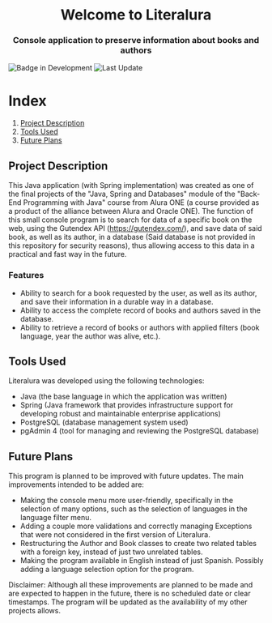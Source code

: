 <h1 align="center"> Welcome to Literalura </h1>
<h3 align="center"> Console application to preserve information about books and authors </h3>

![Badge in Development](https://img.shields.io/badge/Version-1.0-green) ![Last Update](https://img.shields.io/badge/Last%20update-30%2F06%2F2024-blue)

# Index

1. [Project Description](#project-description)
2. [Tools Used](#tools-used)
3. [Future Plans](#future-plans)

## Project Description

This Java application (with Spring implementation) was created as one of the final projects of the "Java, Spring and Databases" module of the "Back-End Programming with Java" course from Alura ONE (a course provided as a product of the alliance between Alura and Oracle ONE). The function of this small console program is to search for data of a specific book on the web, using the Gutendex API (https://gutendex.com/), and save data of said book, as well as its author, in a database (Said database is not provided in this repository for security reasons), thus allowing access to this data in a practical and fast way in the future.

### Features  

* Ability to search for a book requested by the user, as well as its author, and save their information in a durable way in a database.
* Ability to access the complete record of books and authors saved in the database.
* Ability to retrieve a record of books or authors with applied filters (book language, year the author was alive, etc.).

## Tools Used

Literalura was developed using the following technologies:

* Java (the base language in which the application was written)
* Spring (Java framework that provides infrastructure support for developing robust and maintainable enterprise applications)
* PostgreSQL (database management system used)
* pgAdmin 4 (tool for managing and reviewing the PostgreSQL database)

## Future Plans

This program is planned to be improved with future updates. The main improvements intended to be added are:  
  
* Making the console menu more user-friendly, specifically in the selection of many options, such as the selection of languages in the language filter menu.  
* Adding a couple more validations and correctly managing Exceptions that were not considered in the first version of Literalura.  
* Restructuring the Author and Book classes to create two related tables with a foreign key, instead of just two unrelated tables.  
* Making the program available in English instead of just Spanish. Possibly adding a language selection option for the program.  
  
Disclaimer: Although all these improvements are planned to be made and are expected to happen in the future, there is no scheduled date or clear timestamps. The program will be updated as the availability of my other projects allows.

